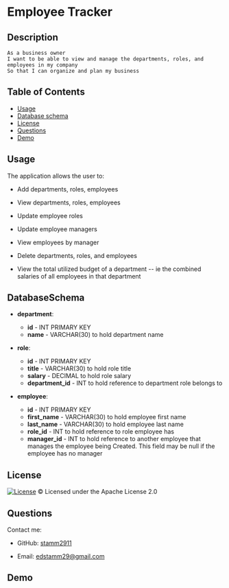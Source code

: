 # Employee Tracker

## Description

```
As a business owner
I want to be able to view and manage the departments, roles, and employees in my company
So that I can organize and plan my business
```
## Table of Contents
- [Usage](#usage)
- [Database schema](#DatabaseSchema)
- [License](#license)
- [Questions](#Questions)
- [Demo](#Demo)

## Usage

The application allows the user to:

- Add departments, roles, employees

- View departments, roles, employees

- Update employee roles

- Update employee managers

- View employees by manager

- Delete departments, roles, and employees

- View the total utilized budget of a department -- ie the combined salaries of all employees in that department

## DatabaseSchema

- **department**:

  - **id** - INT PRIMARY KEY
  - **name** - VARCHAR(30) to hold department name

- **role**:

  - **id** - INT PRIMARY KEY
  - **title** - VARCHAR(30) to hold role title
  - **salary** - DECIMAL to hold role salary
  - **department_id** - INT to hold reference to department role belongs to

- **employee**:

  - **id** - INT PRIMARY KEY
  - **first_name** - VARCHAR(30) to hold employee first name
  - **last_name** - VARCHAR(30) to hold employee last name
  - **role_id** - INT to hold reference to role employee has
  - **manager_id** - INT to hold reference to another employee that manages the employee being Created. This field may be null if the employee has no manager

## License

[![License](https://img.shields.io/badge/License-Apache%202.0-blue.svg)](https://opensource.org/licenses/Apache-2.0)
© Licensed under the Apache License 2.0

## Questions

Contact me:

- GitHub: [stamm2911](https://github.com/stamm2911)

- Email: edstamm29@gmail.com

## Demo
